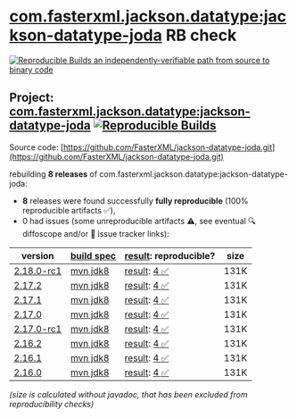 [com.fasterxml.jackson.datatype:jackson-datatype-joda](https://central.sonatype.com/artifact/com.fasterxml.jackson.datatype/jackson-datatype-joda/versions) RB check
=======

[![Reproducible Builds](https://reproducible-builds.org/images/logos/rb.svg) an independently-verifiable path from source to binary code](https://reproducible-builds.org/)

## Project: [com.fasterxml.jackson.datatype:jackson-datatype-joda](https://central.sonatype.com/artifact/com.fasterxml.jackson.datatype/jackson-datatype-joda/versions) [![Reproducible Builds](https://img.shields.io/endpoint?url=https://raw.githubusercontent.com/jvm-repo-rebuild/reproducible-central/master/content/com/fasterxml/jackson/datatype/jackson-datatype-joda/badge.json)](https://github.com/jvm-repo-rebuild/reproducible-central/blob/master/content/com/fasterxml/jackson/datatype/jackson-datatype-joda/README.md)

Source code: [https://github.com/FasterXML/jackson-datatype-joda.git](https://github.com/FasterXML/jackson-datatype-joda.git)

rebuilding **8 releases** of com.fasterxml.jackson.datatype:jackson-datatype-joda:
- **8** releases were found successfully **fully reproducible** (100% reproducible artifacts :white_check_mark:),
- 0 had issues (some unreproducible artifacts :warning:, see eventual :mag: diffoscope and/or :memo: issue tracker links):

| version | [build spec](/BUILDSPEC.md) | [result](https://reproducible-builds.org/docs/jvm/): reproducible? | size |
| -- | --------- | ------ | -- |
| [2.18.0-rc1](https://central.sonatype.com/artifact/com.fasterxml.jackson.datatype/jackson-datatype-joda/2.18.0-rc1/pom) | [mvn jdk8](jackson-datatype-joda-2.18.0-rc1.buildspec) | [result](jackson-datatype-joda-2.18.0-rc1.buildinfo): [4 :white_check_mark: ](jackson-datatype-joda-2.18.0-rc1.buildcompare) | 131K |
| [2.17.2](https://central.sonatype.com/artifact/com.fasterxml.jackson.datatype/jackson-datatype-joda/2.17.2/pom) | [mvn jdk8](jackson-datatype-joda-2.17.2.buildspec) | [result](jackson-datatype-joda-2.17.2.buildinfo): [4 :white_check_mark: ](jackson-datatype-joda-2.17.2.buildcompare) | 131K |
| [2.17.1](https://central.sonatype.com/artifact/com.fasterxml.jackson.datatype/jackson-datatype-joda/2.17.1/pom) | [mvn jdk8](jackson-datatype-joda-2.17.1.buildspec) | [result](jackson-datatype-joda-2.17.1.buildinfo): [4 :white_check_mark: ](jackson-datatype-joda-2.17.1.buildcompare) | 131K |
| [2.17.0](https://central.sonatype.com/artifact/com.fasterxml.jackson.datatype/jackson-datatype-joda/2.17.0/pom) | [mvn jdk8](jackson-datatype-joda-2.17.0.buildspec) | [result](jackson-datatype-joda-2.17.0.buildinfo): [4 :white_check_mark: ](jackson-datatype-joda-2.17.0.buildcompare) | 131K |
| [2.17.0-rc1](https://central.sonatype.com/artifact/com.fasterxml.jackson.datatype/jackson-datatype-joda/2.17.0-rc1/pom) | [mvn jdk8](jackson-datatype-joda-2.17.0-rc1.buildspec) | [result](jackson-datatype-joda-2.17.0-rc1.buildinfo): [4 :white_check_mark: ](jackson-datatype-joda-2.17.0-rc1.buildcompare) | 131K |
| [2.16.2](https://central.sonatype.com/artifact/com.fasterxml.jackson.datatype/jackson-datatype-joda/2.16.2/pom) | [mvn jdk8](jackson-datatype-joda-2.16.2.buildspec) | [result](jackson-datatype-joda-2.16.2.buildinfo): [4 :white_check_mark: ](jackson-datatype-joda-2.16.2.buildcompare) | 131K |
| [2.16.1](https://central.sonatype.com/artifact/com.fasterxml.jackson.datatype/jackson-datatype-joda/2.16.1/pom) | [mvn jdk8](jackson-datatype-joda-2.16.1.buildspec) | [result](jackson-datatype-joda-2.16.1.buildinfo): [4 :white_check_mark: ](jackson-datatype-joda-2.16.1.buildcompare) | 131K |
| [2.16.0](https://central.sonatype.com/artifact/com.fasterxml.jackson.datatype/jackson-datatype-joda/2.16.0/pom) | [mvn jdk8](jackson-datatype-joda-2.16.0.buildspec) | [result](jackson-datatype-joda-2.16.0.buildinfo): [4 :white_check_mark: ](jackson-datatype-joda-2.16.0.buildcompare) | 131K |

<i>(size is calculated without javadoc, that has been excluded from reproducibility checks)</i>
